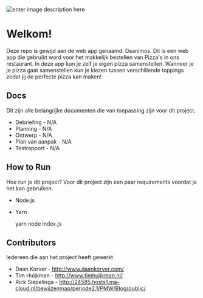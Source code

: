 ![enter image description here](https://i.imgur.com/ggqYoIW.png)

# Welkom!
Deze repo is gewijd aan de web app genaamd: Daanimos. Dit is een web app die gebruikt word voor het makkelijk bestellen van Pizza's in ons restaurant. In deze app kun je zelf je eigen pizza samenstellen. Wanneer je je pizza gaat samenstellen kun je kiezen tussen verschillende toppings zodat jij de perfecte pizza kan maken!

## Docs

Dit zijn alle belangrijke documenten die van toepassing zijn voor dit project.
 - Debriefing - N/A
 - Planning - N/A
 - Ontwerp - N/A
 - Plan van aanpak - N/A
 - Testrapport - N/A

## How to Run

Hoe run je dit project? Voor dit project zijn een paar requirements voordat je het kan gebruiken.

 - Node.js
 - Yarn

    yarn
    node index.js

## Contributors
Iedereen die aan het project heeft gewerkt

 - Daan Korver - http://www.daankorver.com/
 - Tim Huijkman - http://www.timhuijkman.nl/
 - Rick Siepelinga - http://24585.hosts1.ma-cloud.nl/bewijzenmap/periode2.1/PMW/Blog/public/

